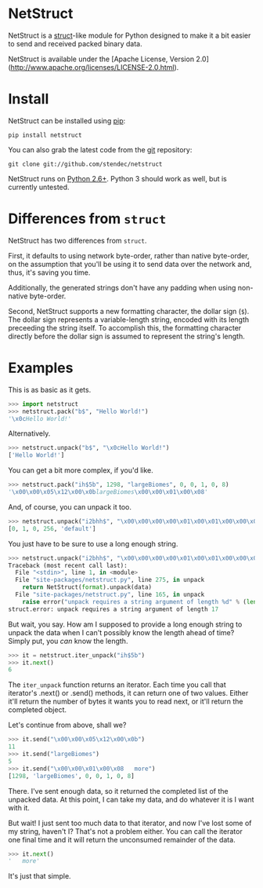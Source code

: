 NetStruct
=========

NetStruct is a [struct](http://docs.python.org/library/struct.html)-like
module for Python designed to make it a bit easier to send and received packed
binary data.

NetStruct is available under the [Apache License, Version 2.0]
(http://www.apache.org/licenses/LICENSE-2.0.html).


Install
=======

NetStruct can be installed using [pip](http://http://pypi.python.org/pypi/pip):

    pip install netstruct

You can also grab the latest code from the [git](http://git-scm.com/)
repository:

    git clone git://github.com/stendec/netstruct

NetStruct runs on [Python 2.6+](http://python.org). Python 3 should work as
well, but is currently untested.


Differences from ``struct``
===========================

NetStruct has two differences from ``struct``.

First, it defaults to using network byte-order, rather than native byte-order,
on the assumption that you'll be using it to send data over the network and,
thus, it's saving you time.

Additionally, the generated strings don't have any padding when using
non-native byte-order.

Second, NetStruct supports a new formatting character, the dollar sign (``$``).
The dollar sign represents a variable-length string, encoded with its length
preceeding the string itself. To accomplish this, the formatting character
directly before the dollar sign is assumed to represent the string's length.


Examples
========

This is as basic as it gets.

```python
>>> import netstruct
>>> netstruct.pack("b$", "Hello World!")
'\x0cHello World!'
```

Alternatively.

```python
>>> netstruct.unpack("b$", "\x0cHello World!")
['Hello World!']
```

You can get a bit more complex, if you'd like.

```python
>>> netstruct.pack("ih$5b", 1298, "largeBiomes", 0, 0, 1, 0, 8)
'\x00\x00\x05\x12\x00\x0blargeBiomes\x00\x00\x01\x00\x08'
```

And, of course, you can unpack it too.

```python
>>> netstruct.unpack("i2bhh$", "\x00\x00\x00\x00\x01\x00\x01\x00\x00\x07default")
[0, 1, 0, 256, 'default']
```

You just have to be sure to use a long enough string.

```python
>>> netstruct.unpack("i2bhh$", "\x00\x00\x00\x00\x01\x00\x01\x00\x00\x07def")
Traceback (most recent call last):
  File "<stdin>", line 1, in <module>
  File "site-packages/netstruct.py", line 275, in unpack
    return NetStruct(format).unpack(data)
  File "site-packages/netstruct.py", line 165, in unpack
    raise error("unpack requires a string argument of length %d" % (len(data) + out))
struct.error: unpack requires a string argument of length 17
```

But wait, you say. How am I supposed to provide a long enough string to
unpack the data when I can't possibly know the length ahead of time?
Simply put, you *can* know the length.

```python
>>> it = netstruct.iter_unpack("ih$5b")
>>> it.next()
6
```

The ``iter_unpack`` function returns an iterator. Each time you call that
iterator's .next() or .send() methods, it can return one of two values. Either
it'll return the number of bytes it wants you to read next, or it'll return
the completed object.

Let's continue from above, shall we?

```python
>>> it.send("\x00\x00\x05\x12\x00\x0b")
11
>>> it.send("largeBiomes")
5
>>> it.send("\x00\x00\x01\x00\x08   more")
[1298, 'largeBiomes', 0, 0, 1, 0, 8]
```

There. I've sent enough data, so it returned the completed list of the
unpacked data. At this point, I can take my data, and do whatever it is I want
with it.

But wait! I just sent too much data to that iterator, and now I've lost some
of my string, haven't I? That's not a problem either. You can call the iterator
one final time and it will return the unconsumed remainder of the data.

```python
>>> it.next()
'   more'
```

It's just that simple.
